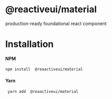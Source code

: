 # @reactiveui/material

production-ready foundational react component

# Installation

#### NPM
```
npm install  @reaactiveui/material
```

#### Yarn
```
 yarn add  @reaactiveui/material
```